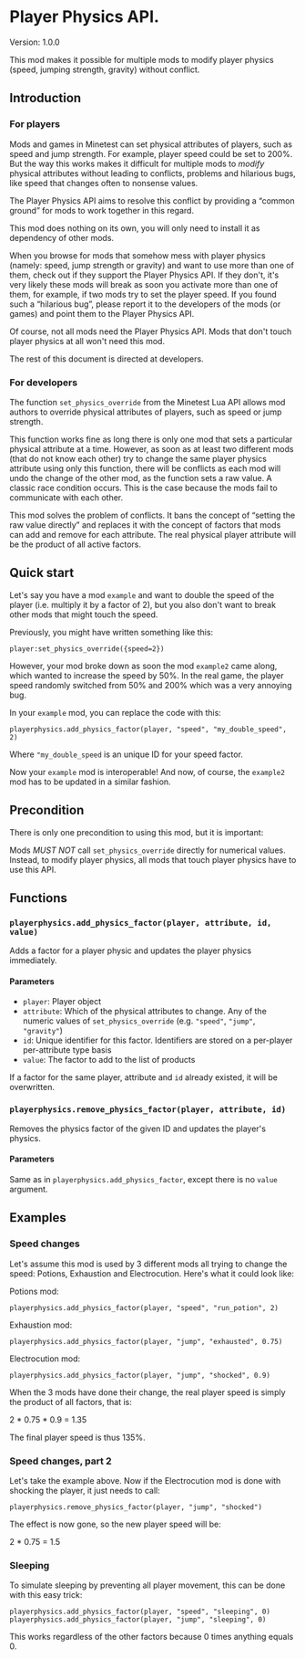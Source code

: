 # Player Physics API.

Version: 1.0.0

This mod makes it possible for multiple mods to modify player physics (speed, jumping strength, gravity) without conflict.

## Introduction
### For players
Mods and games in Minetest can set physical attributes of players, such as speed and jump strength. For example, player speed could be set to 200%. But the way this works makes it difficult for multiple mods to *modify* physical attributes without leading to conflicts, problems and hilarious bugs, like speed that changes often to nonsense values.

The Player Physics API aims to resolve this conflict by providing a “common ground” for mods to work together in this regard.

This mod does nothing on its own, you will only need to install it as dependency of other mods.

When you browse for mods that somehow mess with player physics (namely: speed, jump strength or gravity) and want to use more than one of them, check out if they support the Player Physics API. If they don't, it's very likely these mods will break as soon you activate more than one of them, for example, if two mods try to set the player speed. If you found such a “hilarious bug”, please report it to the developers of the mods (or games) and point them to the Player Physics API.

Of course, not all mods need the Player Physics API. Mods that don't touch player physics at all won't need this mod.

The rest of this document is directed at developers.

### For developers
The function `set_physics_override` from the Minetest Lua API allows mod authors to override physical attributes of players, such as speed or jump strength.

This function works fine as long there is only one mod that sets a particular physical attribute at a time. However, as soon as at least two different mods (that do not know each other) try to change the same player physics attribute using only this function, there will be conflicts as each mod will undo the change of the other mod, as the function sets a raw value. A classic race condition occurs. This is the case because the mods fail to communicate with each other.

This mod solves the problem of conflicts. It bans the concept of “setting the raw value directly” and replaces it with the concept of factors that mods can add and remove for each attribute. The real physical player attribute will be the product of all active factors.

## Quick start
Let's say you have a mod `example` and want to double the speed of the player (i.e. multiply it by a factor of 2), but you also don't want to break other mods that might touch the speed.

Previously, you might have written something like this:

`player:set_physics_override({speed=2})`

However, your mod broke down as soon the mod `example2` came along, which wanted to increase the speed by 50%. In the real game, the player speed randomly switched from 50% and 200% which was a very annoying bug.

In your `example` mod, you can replace the code with this:

`playerphysics.add_physics_factor(player, "speed", "my_double_speed", 2)`

Where `"my_double_speed` is an unique ID for your speed factor.

Now your `example` mod is interoperable! And now, of course, the `example2` mod has to be updated in a similar fashion.

## Precondition
There is only one precondition to using this mod, but it is important:

Mods *MUST NOT* call `set_physics_override` directly for numerical values. Instead, to modify player physics, all mods that touch player physics have to use this API.

## Functions
### `playerphysics.add_physics_factor(player, attribute, id, value)`
Adds a factor for a player physic and updates the player physics immediately.

#### Parameters
* `player`: Player object
* `attribute`: Which of the physical attributes to change. Any of the numeric values of `set_physics_override` (e.g. `"speed"`, `"jump"`, `"gravity"`)
* `id`: Unique identifier for this factor. Identifiers are stored on a per-player per-attribute type basis
* `value`: The factor to add to the list of products

If a factor for the same player, attribute and `id` already existed, it will be overwritten.

### `playerphysics.remove_physics_factor(player, attribute, id)`
Removes the physics factor of the given ID and updates the player's physics.

#### Parameters
Same as in `playerphysics.add_physics_factor`, except there is no `value` argument.

## Examples
### Speed changes
Let's assume this mod is used by 3 different mods all trying to change the speed:
Potions, Exhaustion and Electrocution.
Here's what it could look like:

Potions mod:
```
playerphysics.add_physics_factor(player, "speed", "run_potion", 2)
```

Exhaustion mod:
```
playerphysics.add_physics_factor(player, "jump", "exhausted", 0.75)
```

Electrocution mod:
```
playerphysics.add_physics_factor(player, "jump", "shocked", 0.9)
```

When the 3 mods have done their change, the real player speed is simply the product of all factors, that is:

2 * 0.75 * 0.9 = 1.35

The final player speed is thus 135%.

### Speed changes, part 2

Let's take the example above.
Now if the Electrocution mod is done with shocking the player, it just needs to call:

```
playerphysics.remove_physics_factor(player, "jump", "shocked")
```

The effect is now gone, so the new player speed will be:

2 * 0.75 = 1.5

### Sleeping
To simulate sleeping by preventing all player movement, this can be done with this easy trick:

```
playerphysics.add_physics_factor(player, "speed", "sleeping", 0)
playerphysics.add_physics_factor(player, "jump", "sleeping", 0)
```

This works regardless of the other factors because 0 times anything equals 0.
